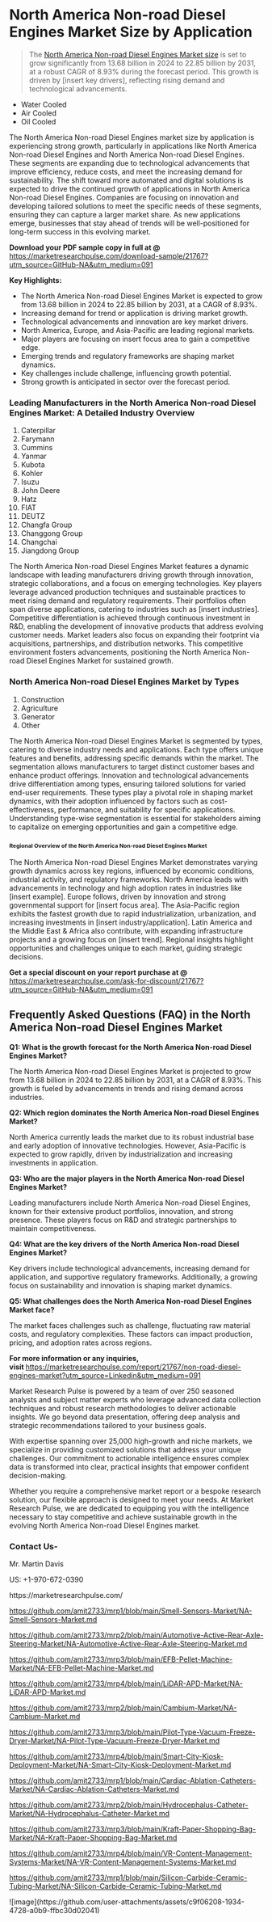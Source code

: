 <h1>North America Non-road Diesel Engines Market&nbsp;Size by Application</h1><blockquote><p>The <a href="https://marketresearchpulse.com/download-sample/21767?utm_source=GitHub-NA&amp;utm_medium=091">North America Non-road Diesel Engines Market size</a> is set to grow significantly from 13.68 billion in 2024 to 22.85 billion by 2031, at a robust CAGR of 8.93% during the forecast period. This growth is driven by [insert key drivers], reflecting rising demand and technological advancements.</p></blockquote><ul><li>Water Cooled<li> Air Cooled<li> Oil Cooled</li></ul><p>The North America Non-road Diesel Engines market size by application is experiencing strong growth, particularly in applications like North America Non-road Diesel Engines and North America Non-road Diesel Engines. These segments are expanding due to technological advancements that improve efficiency, reduce costs, and meet the increasing demand for sustainability. The shift toward more automated and digital solutions is expected to drive the continued growth of applications in North America Non-road Diesel Engines. Companies are focusing on innovation and developing tailored solutions to meet the specific needs of these segments, ensuring they can capture a larger market share. As new applications emerge, businesses that stay ahead of trends will be well-positioned for long-term success in this evolving market.</p><p><strong>Download your PDF sample copy in full at @ </strong><a href="https://marketresearchpulse.com/download-sample/21767?utm_source=GitHub-NA&amp;utm_medium=091">https://marketresearchpulse.com/download-sample/21767?utm_source=GitHub-NA&amp;utm_medium=091</a></p><p><strong>Key Highlights: </strong></p><ul><li>The North America Non-road Diesel Engines Market is expected to grow from 13.68 billion in 2024 to 22.85 billion by 2031, at a CAGR of 8.93%.</li><li>Increasing demand for trend or application is driving market growth.</li><li>Technological advancements and innovation are key market drivers.</li><li>North America, Europe, and Asia-Pacific are leading regional markets.</li><li>Major players are focusing on insert focus area to gain a competitive edge.</li><li>Emerging trends and regulatory frameworks are shaping market dynamics.</li><li>Key challenges include challenge, influencing growth potential.</li><li>Strong growth is anticipated in sector over the forecast period.</li></ul><h3>Leading Manufacturers in the North America Non-road Diesel Engines Market: A Detailed Industry Overview</h3><ol><li>Caterpillar</li><li>Farymann</li><li>Cummins</li><li>Yanmar</li><li>Kubota</li><li>Kohler</li><li>Isuzu</li><li>John Deere</li><li>Hatz</li><li>FIAT</li><li>DEUTZ</li><li>Changfa Group</li><li>Changgong Group</li><li>Changchai</li><li>Jiangdong Group</li></ol><div class="flex max-w-full flex-col flex-grow"><div class="min-h-8 text-message flex w-full flex-col items-end gap-2 whitespace-normal break-words [.text-message+&amp;]:mt-5" dir="auto" data-message-author-role="assistant" data-message-id="fd8432e4-4910-450d-b182-61b7bfb0a01f" data-message-model-slug="gpt-4o"><div class="flex w-full flex-col gap-1 empty:hidden first:pt-[3px]"><div class="markdown prose w-full break-words dark:prose-invert light"><p>The North America Non-road Diesel Engines Market features a dynamic landscape with leading manufacturers driving growth through innovation, strategic collaborations, and a focus on emerging technologies. Key players leverage advanced production techniques and sustainable practices to meet rising demand and regulatory requirements. Their portfolios often span diverse applications, catering to industries such as [insert industries]. Competitive differentiation is achieved through continuous investment in R&amp;D, enabling the development of innovative products that address evolving customer needs. Market leaders also focus on expanding their footprint via acquisitions, partnerships, and distribution networks. This competitive environment fosters advancements, positioning the North America Non-road Diesel Engines Market for sustained growth.</p></div></div></div></div><h3>North America Non-road Diesel Engines Market by Types</h3><ol><li>Construction<li> Agriculture<li> Generator<li> Other</li></ol><div class="flex max-w-full flex-col flex-grow"><div class="min-h-8 text-message flex w-full flex-col items-end gap-2 whitespace-normal break-words [.text-message+&amp;]:mt-5" dir="auto" data-message-author-role="assistant" data-message-id="084470be-0bb7-4664-bddf-5156b4f41249" data-message-model-slug="gpt-4o-mini"><div class="flex w-full flex-col gap-1 empty:hidden first:pt-[3px]"><div class="markdown prose w-full break-words dark:prose-invert light"><p>The North America Non-road Diesel Engines Market is segmented by types, catering to diverse industry needs and applications. Each type offers unique features and benefits, addressing specific demands within the market. The segmentation allows manufacturers to target distinct customer bases and enhance product offerings. Innovation and technological advancements drive differentiation among types, ensuring tailored solutions for varied end-user requirements. These types play a pivotal role in shaping market dynamics, with their adoption influenced by factors such as cost-effectiveness, performance, and suitability for specific applications. Understanding type-wise segmentation is essential for stakeholders aiming to capitalize on emerging opportunities and gain a competitive edge.</p></div></div></div></div><h3><span style="font-size: 11px;">Regional Overview of the North America Non-road Diesel Engines Market</span></h3><div class="flex max-w-full flex-col flex-grow"><div class="min-h-8 text-message flex w-full flex-col items-end gap-2 whitespace-normal break-words [.text-message+&amp;]:mt-5" dir="auto" data-message-author-role="assistant" data-message-id="e9038762-ce64-4e30-91c9-9bd413514231" data-message-model-slug="gpt-4o-mini"><div class="flex w-full flex-col gap-1 empty:hidden first:pt-[3px]"><div class="markdown prose w-full break-words dark:prose-invert light"><p>The North America Non-road Diesel Engines Market demonstrates varying growth dynamics across key regions, influenced by economic conditions, industrial activity, and regulatory frameworks. North America leads with advancements in technology and high adoption rates in industries like [insert example]. Europe follows, driven by innovation and strong governmental support for [insert focus area]. The Asia-Pacific region exhibits the fastest growth due to rapid industrialization, urbanization, and increasing investments in [insert industry/application]. Latin America and the Middle East &amp; Africa also contribute, with expanding infrastructure projects and a growing focus on [insert trend]. Regional insights highlight opportunities and challenges unique to each market, guiding strategic decisions.</p></div></div></div></div><p><strong>Get a special discount on your report purchase at @ </strong><a href="https://marketresearchpulse.com/ask-for-discount/21767?utm_source=GitHub-NA&amp;utm_medium=091">https://marketresearchpulse.com/ask-for-discount/21767?utm_source=GitHub-NA&amp;utm_medium=091</a></p><h2>Frequently Asked Questions (FAQ) in the North America Non-road Diesel Engines Market</h2><p><strong>Q1: What is the growth forecast for the North America Non-road Diesel Engines Market?</strong></p><p>The North America Non-road Diesel Engines Market is projected to grow from 13.68 billion in 2024 to 22.85 billion by 2031, at a CAGR of 8.93%. This growth is fueled by advancements in trends and rising demand across industries.</p><p><strong>Q2: Which region dominates the North America Non-road Diesel Engines Market?</strong></p><p>North America currently leads the market due to its robust industrial base and early adoption of innovative technologies. However, Asia-Pacific is expected to grow rapidly, driven by industrialization and increasing investments in application.</p><p><strong>Q3: Who are the major players in the North America Non-road Diesel Engines Market?</strong></p><p>Leading manufacturers include North America Non-road Diesel Engines, known for their extensive product portfolios, innovation, and strong presence. These players focus on R&amp;D and strategic partnerships to maintain competitiveness.</p><p><strong>Q4: What are the key drivers of the North America Non-road Diesel Engines Market?</strong></p><p>Key drivers include technological advancements, increasing demand for application, and supportive regulatory frameworks. Additionally, a growing focus on sustainability and innovation is shaping market dynamics.</p><p><strong>Q5: What challenges does the North America Non-road Diesel Engines Market face?</strong></p><p>The market faces challenges such as challenge, fluctuating raw material costs, and regulatory complexities. These factors can impact production, pricing, and adoption rates across regions.</p><p><strong>For more information or any inquiries, visit&nbsp;</strong><a href="https://marketresearchpulse.com/report/21767/non-road-diesel-engines-market?utm_source=Linkedin&utm_medium=091">https://marketresearchpulse.com/report/21767/non-road-diesel-engines-market?utm_source=Linkedin&utm_medium=091</a></p><p>Market Research Pulse is powered by a team of over 250 seasoned analysts and subject matter experts who leverage advanced data collection techniques and robust research methodologies to deliver actionable insights. We go beyond data presentation, offering deep analysis and strategic recommendations tailored to your business goals.</p><p>With expertise spanning over 25,000 high-growth and niche markets, we specialize in providing customized solutions that address your unique challenges. Our commitment to actionable intelligence ensures complex data is transformed into clear, practical insights that empower confident decision-making.</p><p>Whether you require a comprehensive market report or a bespoke research solution, our flexible approach is designed to meet your needs. At Market Research Pulse, we are dedicated to equipping you with the intelligence necessary to stay competitive and achieve sustainable growth in the evolving North America Non-road Diesel Engines market.</p><h3><strong>Contact Us-</strong></h3><p>Mr. Martin Davis</p><p>US: +1-970-672-0390</p><p>https://marketresearchpulse.com/</p><p><a href="https://github.com/amit2733/mrp1/blob/main/Smell-Sensors-Market/NA-Smell-Sensors-Market.md">https://github.com/amit2733/mrp1/blob/main/Smell-Sensors-Market/NA-Smell-Sensors-Market.md</a></p><p><a href="https://github.com/amit2733/mrp2/blob/main/Automotive-Active-Rear-Axle-Steering-Market/NA-Automotive-Active-Rear-Axle-Steering-Market.md">https://github.com/amit2733/mrp2/blob/main/Automotive-Active-Rear-Axle-Steering-Market/NA-Automotive-Active-Rear-Axle-Steering-Market.md</a></p><p><a href="https://github.com/amit2733/mrp3/blob/main/EFB-Pellet-Machine-Market/NA-EFB-Pellet-Machine-Market.md">https://github.com/amit2733/mrp3/blob/main/EFB-Pellet-Machine-Market/NA-EFB-Pellet-Machine-Market.md</a></p><p><a href="https://github.com/amit2733/mrp4/blob/main/LiDAR-APD-Market/NA-LiDAR-APD-Market.md">https://github.com/amit2733/mrp4/blob/main/LiDAR-APD-Market/NA-LiDAR-APD-Market.md</a></p><p><a href="https://github.com/amit2733/mrp2/blob/main/Cambium-Market/NA-Cambium-Market.md">https://github.com/amit2733/mrp2/blob/main/Cambium-Market/NA-Cambium-Market.md</a></p><p><a href="https://github.com/amit2733/mrp3/blob/main/Pilot-Type-Vacuum-Freeze-Dryer-Market/NA-Pilot-Type-Vacuum-Freeze-Dryer-Market.md">https://github.com/amit2733/mrp3/blob/main/Pilot-Type-Vacuum-Freeze-Dryer-Market/NA-Pilot-Type-Vacuum-Freeze-Dryer-Market.md</a></p><p><a href="https://github.com/amit2733/mrp4/blob/main/Smart-City-Kiosk-Deployment-Market/NA-Smart-City-Kiosk-Deployment-Market.md">https://github.com/amit2733/mrp4/blob/main/Smart-City-Kiosk-Deployment-Market/NA-Smart-City-Kiosk-Deployment-Market.md</a></p><p><a href="https://github.com/amit2733/mrp1/blob/main/Cardiac-Ablation-Catheters-Market/NA-Cardiac-Ablation-Catheters-Market.md">https://github.com/amit2733/mrp1/blob/main/Cardiac-Ablation-Catheters-Market/NA-Cardiac-Ablation-Catheters-Market.md</a></p><p><a href="https://github.com/amit2733/mrp2/blob/main/Hydrocephalus-Catheter-Market/NA-Hydrocephalus-Catheter-Market.md">https://github.com/amit2733/mrp2/blob/main/Hydrocephalus-Catheter-Market/NA-Hydrocephalus-Catheter-Market.md</a></p><p><a href="https://github.com/amit2733/mrp3/blob/main/Kraft-Paper-Shopping-Bag-Market/NA-Kraft-Paper-Shopping-Bag-Market.md">https://github.com/amit2733/mrp3/blob/main/Kraft-Paper-Shopping-Bag-Market/NA-Kraft-Paper-Shopping-Bag-Market.md</a></p><p><a href="https://github.com/amit2733/mrp4/blob/main/VR-Content-Management-Systems-Market/NA-VR-Content-Management-Systems-Market.md">https://github.com/amit2733/mrp4/blob/main/VR-Content-Management-Systems-Market/NA-VR-Content-Management-Systems-Market.md</a></p><p><a href="https://github.com/amit2733/mrp1/blob/main/Silicon-Carbide-Ceramic-Tubing-Market/NA-Silicon-Carbide-Ceramic-Tubing-Market.md">https://github.com/amit2733/mrp1/blob/main/Silicon-Carbide-Ceramic-Tubing-Market/NA-Silicon-Carbide-Ceramic-Tubing-Market.md</a></p>
![image](https://github.com/user-attachments/assets/c9f06208-1934-4728-a0b9-ffbc30d02041)
